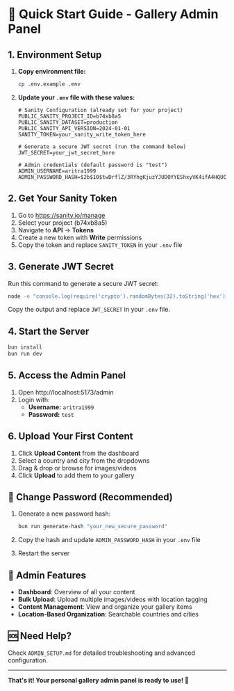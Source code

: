 # 🚀 Quick Start Guide - Gallery Admin Panel

## 1. Environment Setup

1. **Copy environment file:**
   ```bash
   cp .env.example .env
   ```

2. **Update your `.env` file with these values:**
   ```env
   # Sanity Configuration (already set for your project)
   PUBLIC_SANITY_PROJECT_ID=b74xb8a5
   PUBLIC_SANITY_DATASET=production
   PUBLIC_SANITY_API_VERSION=2024-01-01
   SANITY_TOKEN=your_sanity_write_token_here
   
   # Generate a secure JWT secret (run the command below)
   JWT_SECRET=your_jwt_secret_here
   
   # Admin credentials (default password is "test")
   ADMIN_USERNAME=aritra1999
   ADMIN_PASSWORD_HASH=$2b$10$twDrflZ/3RYhgKjuzYJUDOYYEShxyVK4ifA4HQUCB2ABH1KJcjOKy
   ```

## 2. Get Your Sanity Token

1. Go to https://sanity.io/manage
2. Select your project (b74xb8a5)
3. Navigate to **API** → **Tokens**
4. Create a new token with **Write** permissions
5. Copy the token and replace `SANITY_TOKEN` in your `.env` file

## 3. Generate JWT Secret

Run this command to generate a secure JWT secret:
```bash
node -e "console.log(require('crypto').randomBytes(32).toString('hex'))"
```
Copy the output and replace `JWT_SECRET` in your `.env` file.

## 4. Start the Server

```bash
bun install
bun run dev
```

## 5. Access the Admin Panel

1. Open http://localhost:5173/admin
2. Login with:
   - **Username:** `aritra1999`
   - **Password:** `test`

## 6. Upload Your First Content

1. Click **Upload Content** from the dashboard
2. Select a country and city from the dropdowns
3. Drag & drop or browse for images/videos
4. Click **Upload** to add them to your gallery

## 🔧 Change Password (Recommended)

1. Generate a new password hash:
   ```bash
   bun run generate-hash "your_new_secure_password"
   ```

2. Copy the hash and update `ADMIN_PASSWORD_HASH` in your `.env` file

3. Restart the server

## 📱 Admin Features

- **Dashboard**: Overview of all your content
- **Bulk Upload**: Upload multiple images/videos with location tagging
- **Content Management**: View and organize your gallery items
- **Location-Based Organization**: Searchable countries and cities

## 🆘 Need Help?

Check `ADMIN_SETUP.md` for detailed troubleshooting and advanced configuration.

---

**That's it! Your personal gallery admin panel is ready to use! 🎉**